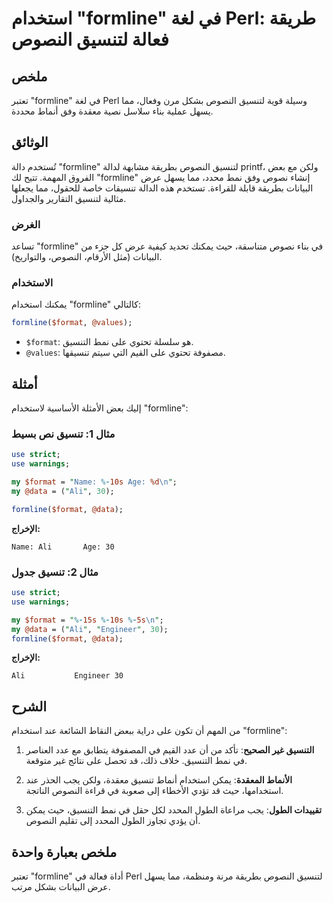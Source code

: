 <!--
Meta Description: # استخدام "formline" في لغة Perl: طريقة فعالة لتنسيق النصوص ## ملخص تعتبر "formline" في لغة Perl وسيلة قوية لتنسيق النصوص بشكل مرن وفعال، مما يسهل عمل...
Meta Keywords: formline, النصوص, perl, format, لتنسيق
-->

# استخدام "formline" في لغة Perl: طريقة فعالة لتنسيق النصوص

## ملخص
تعتبر "formline" في لغة Perl وسيلة قوية لتنسيق النصوص بشكل مرن وفعال، مما يسهل عملية بناء سلاسل نصية معقدة وفق أنماط محددة.

## الوثائق
تُستخدم دالة "formline" لتنسيق النصوص بطريقة مشابهة لدالة printf، ولكن مع بعض الفروق المهمة. تتيح لك "formline" إنشاء نصوص وفق نمط محدد، مما يسهل عرض البيانات بطريقة قابلة للقراءة. تستخدم هذه الدالة تنسيقات خاصة للحقول، مما يجعلها مثالية لتنسيق التقارير والجداول.

### الغرض
تساعد "formline" في بناء نصوص متناسقة، حيث يمكنك تحديد كيفية عرض كل جزء من البيانات (مثل الأرقام، النصوص، والتواريخ).

### الاستخدام
يمكنك استخدام "formline" كالتالي:
```perl
formline($format, @values);
```
- `$format`: هو سلسلة تحتوي على نمط التنسيق.
- `@values`: مصفوفة تحتوي على القيم التي سيتم تنسيقها.

## أمثلة
إليك بعض الأمثلة الأساسية لاستخدام "formline":

### مثال 1: تنسيق نص بسيط
```perl
use strict;
use warnings;

my $format = "Name: %-10s Age: %d\n";
my @data = ("Ali", 30);

formline($format, @data);
```
**الإخراج:**
```
Name: Ali       Age: 30
```

### مثال 2: تنسيق جدول
```perl
use strict;
use warnings;

my $format = "%-15s %-10s %-5s\n";
my @data = ("Ali", "Engineer", 30);
formline($format, @data);
```
**الإخراج:**
```
Ali           Engineer 30
```

## الشرح
من المهم أن تكون على دراية ببعض النقاط الشائعة عند استخدام "formline":

1. **التنسيق غير الصحيح**: تأكد من أن عدد القيم في المصفوفة يتطابق مع عدد العناصر في نمط التنسيق. خلاف ذلك، قد تحصل على نتائج غير متوقعة.
  
2. **الأنماط المعقدة**: يمكن استخدام أنماط تنسيق معقدة، ولكن يجب الحذر عند استخدامها، حيث قد تؤدي الأخطاء إلى صعوبة في قراءة النصوص الناتجة.

3. **تقييدات الطول**: يجب مراعاة الطول المحدد لكل حقل في نمط التنسيق، حيث يمكن أن يؤدي تجاوز الطول المحدد إلى تقليم النصوص.

## ملخص بعبارة واحدة
تعتبر "formline" أداة فعالة في Perl لتنسيق النصوص بطريقة مرنة ومنظمة، مما يسهل عرض البيانات بشكل مرتب.